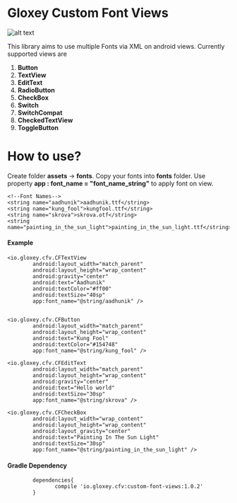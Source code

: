 # Gloxey Custom Font Views

![alt text](https://github.com/adnanbinmustafa/Gloxey-custom-font-views/blob/master/screenshot.png "Gloxey Custom Font Views")

This library aims to use multiple Fonts via XML on android views.
Currently supported views are
1. **Button**
2. **TextView**
3. **EditText**
4. **RadioButton**
5. **CheckBox**
6. **Switch**
7. **SwitchCompat**
8. **CheckedTextView**
9. **ToggleButton**

# How to use?


Create folder **assets** -> **fonts**. Copy your fonts into **fonts** folder.
Use property **app : font_name = "font_name_string"** to apply font on view.
    
    
    <!--Font Names-->
    <string name="aadhunik">aadhunik.ttf</string>
    <string name="kung_fool">kungfool.ttf</string>
    <string name="skrova">skrova.otf</string>
    <string name="painting_in_the_sun_light">painting_in_the_sun_light.ttf</string>

    
#### Example    

    <io.gloxey.cfv.CFTextView
            android:layout_width="match_parent"
            android:layout_height="wrap_content"
            android:gravity="center"
            android:text="Aadhunik"
            android:textColor="#ff00"
            android:textSize="40sp"
            app:font_name="@string/aadhunik" />


    <io.gloxey.cfv.CFButton
            android:layout_width="match_parent"
            android:layout_height="wrap_content"
            android:text="Kung Fool"
            android:textColor="#154748"
            app:font_name="@string/kung_fool" />

    <io.gloxey.cfv.CFEditText
            android:layout_width="match_parent"
            android:layout_height="wrap_content"
            android:gravity="center"
            android:text="Hello world"
            android:textSize="30sp"
            app:font_name="@string/skrova" />
          
    <io.gloxey.cfv.CFCheckBox
            android:layout_width="wrap_content"
            android:layout_height="wrap_content"
            android:layout_gravity="center"
            android:text="Painting In The Sun Light"
            android:textSize="30sp"
            app:font_name="@string/painting_in_the_sun_light" />
            
  #### Gradle Dependency
            dependencies{
                   compile 'io.gloxey.cfv:custom-font-views:1.0.2'
            }

       
